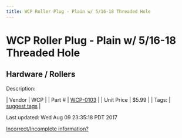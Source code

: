 ```yaml
---
title: WCP Roller Plug - Plain w/ 5/16-18 Threaded Hole
---
```


# WCP Roller Plug - Plain w/ 5/16-18 Threaded Hole
## Hardware / Rollers
Description: 	 

| Vendor | WCP | 
| Part # | [WCP-0103](http://www.wcproducts.net/WCP-0103) | 
| Unit Price | $5.99 | 
| Tags: | [suggest tags](https://docs.google.com/forms/d/e/1FAIpQLSeWyY8v3RgOty-MyWmh9U0iivNYN_molChYyS-0U-o-kOAv_g/viewform) | 

Last updated: Wed Aug 09 23:35:18 PDT 2017

 [Incorrect/Incomplete information?](https://docs.google.com/forms/d/e/1FAIpQLSeWyY8v3RgOty-MyWmh9U0iivNYN_molChYyS-0U-o-kOAv_g/viewform)